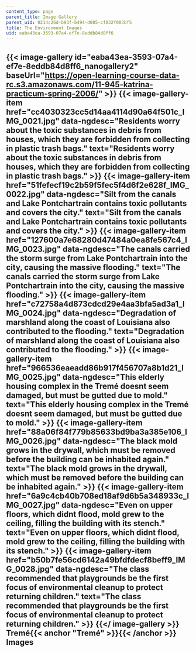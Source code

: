 ```yaml
---
content_type: page
parent_title: Image Gallery
parent_uid: 0214c26d-b93f-b494-d085-cf032f003bf5
title: The Environment Images
uid: eaba43ea-3593-07a4-ef7e-8eddb84d8ff6
---
```


{{< image-gallery id="eaba43ea-3593-07a4-ef7e-8eddb84d8ff6_nanogallery2" baseUrl="https://open-learning-course-data-rc.s3.amazonaws.com/11-945-katrina-practicum-spring-2006/" >}}
{{< image-gallery-item href="cc4030323cc5d14aa4114d90a64f501c_IMG_0021.jpg" data-ngdesc="Residents worry about the toxic substances in debris from houses, which they are forbidden from collecting in plastic trash bags." text="Residents worry about the toxic substances in debris from houses, which they are forbidden from collecting in plastic trash bags." >}}
{{< image-gallery-item href="51fefecf19c2b59f5fec5f4d6f2e628f_IMG_0022.jpg" data-ngdesc="Silt from the canals and Lake Pontchartrain contains toxic pollutants and covers the city." text="Silt from the canals and Lake Pontchartrain contains toxic pollutants and covers the city." >}}
{{< image-gallery-item href="127600a7e68280d47484a0ea8fe567c4_IMG_0023.jpg" data-ngdesc="The canals carried the storm surge from Lake Pontchartrain into the city, causing the massive flooding." text="The canals carried the storm surge from Lake Pontchartrain into the city, causing the massive flooding." >}}
{{< image-gallery-item href="c72758a4d873cdcd29e4aa3bfa5ad3a1_IMG_0024.jpg" data-ngdesc="Degradation of marshland along the coast of Louisiana also contributed to the flooding." text="Degradation of marshland along the coast of Louisiana also contributed to the flooding." >}}
{{< image-gallery-item href="966536eaeadd86b917f456707a8b1d21_IMG_0025.jpg" data-ngdesc="This elderly housing complex in the Tremé doesnt seem damaged, but must be gutted due to mold." text="This elderly housing complex in the Tremé doesnt seem damaged, but must be gutted due to mold." >}}
{{< image-gallery-item href="88a06f84f779b85633bd9ba3a385e106_IMG_0026.jpg" data-ngdesc="The black mold grows in the drywall, which must be removed before the building can be inhabited again." text="The black mold grows in the drywall, which must be removed before the building can be inhabited again." >}}
{{< image-gallery-item href="6a9c4cb40b708ed18af9d6b5a348933c_IMG_0027.jpg" data-ngdesc="Even on upper floors, which didnt flood, mold grew to the ceiling, filling the building with its stench." text="Even on upper floors, which didnt flood, mold grew to the ceiling, filling the building with its stench." >}}
{{< image-gallery-item href="b50b7fe56cd6142a49bfdfdecf8beff9_IMG_0028.jpg" data-ngdesc="The class recommended that playgrounds be the first focus of environmental cleanup to protect returning children." text="The class recommended that playgrounds be the first focus of environmental cleanup to protect returning children." >}}
{{</ image-gallery >}}
Tremé{{< anchor "Tremé" >}}{{< /anchor >}} Images
-------------------------------------------------
